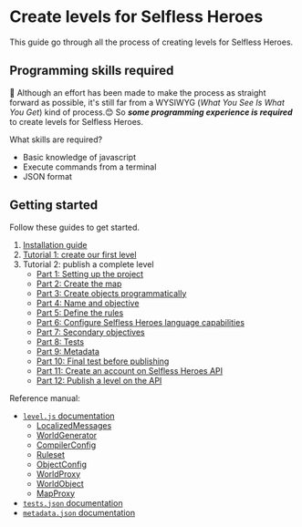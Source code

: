 # Create levels for Selfless Heroes

This guide go through all the process of creating levels for Selfless Heroes.

## Programming skills required

:pushpin: Although an effort has been made to make the process as straight
forward as possible, it's still far from a WYSIWYG (_What You See Is What You
Get_) kind of process.:blush: So **_some programming experience is
required_** to create levels for Selfless Heroes.

What skills are required?

-   Basic knowledge of javascript
-   Execute commands from a terminal
-   JSON format

## Getting started

Follow these guides to get started.

1.  [Installation guide](installation.md)
2.  [Tutorial 1: create our first level](tutorial1.md)
3.  Tutorial 2: publish a complete level
    -   [Part 1: Setting up the project](tutorial2_1.md)
    -   [Part 2: Create the map](tutorial2_2.md)
    -   [Part 3: Create objects programmatically](tutorial2_3.md)
    -   [Part 4: Name and objective](tutorial2_4.md)
    -   [Part 5: Define the rules](tutorial2_5.md)
    -   [Part 6: Configure Selfless Heroes language capabilities](tutorial2_6.md)
    -   [Part 7: Secondary objectives](tutorial2_7.md)
    -   [Part 8: Tests](tutorial2_8.md)
    -   [Part 9: Metadata](tutorial2_9.md)
    -   [Part 10: Final test before publishing](tutorial2_10.md)
    -   [Part 11: Create an account on Selfless Heroes API](tutorial2_11.md)
    -   [Part 12: Publish a level on the API](tutorial2_12.md)

Reference manual:

-   [`level.js` documentation](Level.md)
    -   [LocalizedMessages](LocalizedMessages.md)
    -   [WorldGenerator](WorldGenerator.md)
    -   [CompilerConfig](CompilerConfig.md)
    -   [Ruleset](Ruleset.md)
    -   [ObjectConfig](ObjectConfig.md)
    -   [WorldProxy](WorldProxy.md)
    -   [WorldObject](WorldObject.md)
    -   [MapProxy](MapProxy.md)
-   [`tests.json` documentation](Tests.md)
-   [`metadata.json` documentation](Metadata.md)
